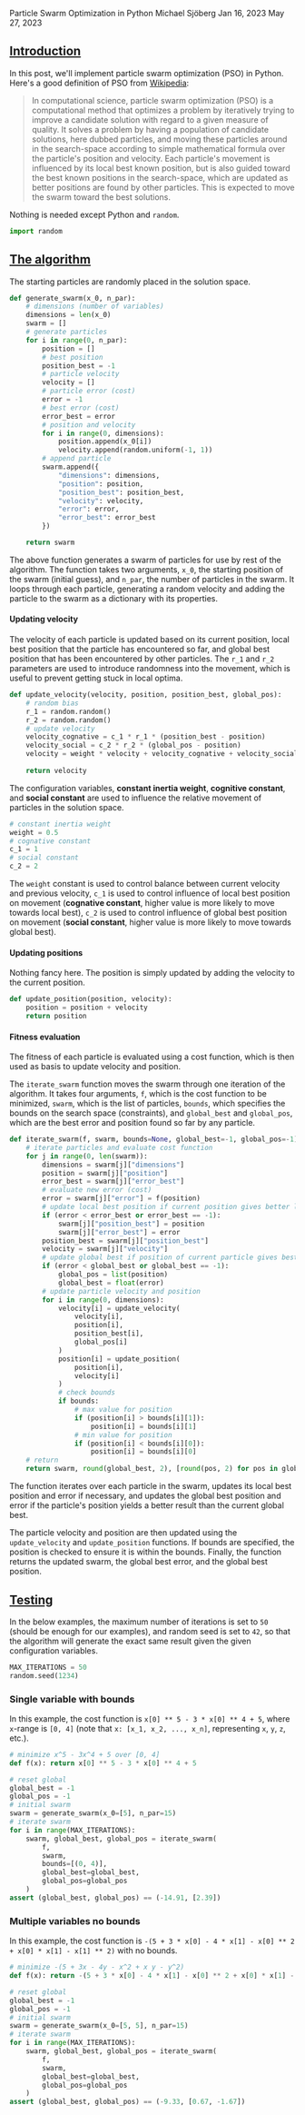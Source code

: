 Particle Swarm Optimization in Python
Michael Sjöberg
Jan 16, 2023
May 27, 2023

## <a name="1" class="anchor"></a> [Introduction](#1)

In this post, we'll implement particle swarm optimization (PSO) in Python. Here's a good definition of PSO from [Wikipedia](https://en.wikipedia.org/wiki/Particle_swarm_optimization):

> In computational science, particle swarm optimization (PSO) is a computational method that optimizes a problem by iteratively trying to improve a candidate solution with regard to a given measure of quality. It solves a problem by having a population of candidate solutions, here dubbed particles, and moving these particles around in the search-space according to simple mathematical formula over the particle's position and velocity. Each particle's movement is influenced by its local best known position, but is also guided toward the best known positions in the search-space, which are updated as better positions are found by other particles. This is expected to move the swarm toward the best solutions.

Nothing is needed except Python and `random`.

```python
import random
```

## <a name="2" class="anchor"></a> [The algorithm](#2)

The starting particles are randomly placed in the solution space.

```python
def generate_swarm(x_0, n_par):
    # dimensions (number of variables)
    dimensions = len(x_0)
    swarm = []
    # generate particles
    for i in range(0, n_par):
        position = []
        # best position
        position_best = -1
        # particle velocity
        velocity = []
        # particle error (cost)
        error = -1
        # best error (cost)
        error_best = error
        # position and velocity
        for i in range(0, dimensions):
            position.append(x_0[i])
            velocity.append(random.uniform(-1, 1))
        # append particle
        swarm.append({
            "dimensions": dimensions,
            "position": position,
            "position_best": position_best,
            "velocity": velocity,
            "error": error,
            "error_best": error_best
        })

    return swarm
```

The above function generates a swarm of particles for use by rest of the algorithm. The function takes two arguments, `x_0`, the starting position of the swarm (initial guess), and `n_par`, the number of particles in the swarm. It loops through each particle, generating a random velocity and adding the particle to the swarm as a dictionary with its properties.

#### Updating velocity

The velocity of each particle is updated based on its current position, local best position that the particle has encountered so far, and global best position that has been encountered by other particles. The `r_1` and `r_2` parameters are used to introduce randomness into the movement, which is useful to prevent getting stuck in local optima.

```python
def update_velocity(velocity, position, position_best, global_pos):
    # random bias
    r_1 = random.random()
    r_2 = random.random()
    # update velocity
    velocity_cognative = c_1 * r_1 * (position_best - position)
    velocity_social = c_2 * r_2 * (global_pos - position)
    velocity = weight * velocity + velocity_cognative + velocity_social
    
    return velocity
```

The configuration variables, **constant inertia weight**, **cognitive constant**, and **social constant** are used to influence the relative movement of particles in the solution space.

```python
# constant inertia weight
weight = 0.5
# cognative constant
c_1 = 1
# social constant
c_2 = 2
```

The `weight` constant is used to control balance between current velocity and previous velocity, `c_1` is used to control influence of local best position on movement (**cognative constant**, higher value is more likely to move towards local best), `c_2` is used to control influence of global best position on movement (**social constant**, higher value is more likely to move towards global best).

#### Updating positions

Nothing fancy here. The position is simply updated by adding the velocity to the current position.

```python
def update_position(position, velocity):
    position = position + velocity
    return position
```

#### Fitness evaluation

The fitness of each particle is evaluated using a cost function, which is then used as basis to update velocity and position.

The `iterate_swarm` function moves the swarm through one iteration of the algorithm. It takes four arguments, `f`, which is the cost function to be minimized, `swarm`, which is the list of particles, `bounds`, which specifies the bounds on the search space (constraints), and `global_best` and `global_pos`, which are the best error and position found so far by any particle.

```python
def iterate_swarm(f, swarm, bounds=None, global_best=-1, global_pos=-1):
    # iterate particles and evaluate cost function
    for j in range(0, len(swarm)):
        dimensions = swarm[j]["dimensions"]
        position = swarm[j]["position"]
        error_best = swarm[j]["error_best"]
        # evaluate new error (cost)
        error = swarm[j]["error"] = f(position)
        # update local best position if current position gives better local error
        if (error < error_best or error_best == -1):
            swarm[j]["position_best"] = position
            swarm[j]["error_best"] = error
        position_best = swarm[j]["position_best"]
        velocity = swarm[j]["velocity"]
        # update global best if position of current particle gives best global error
        if (error < global_best or global_best == -1):
            global_pos = list(position)
            global_best = float(error)
        # update particle velocity and position
        for i in range(0, dimensions):
            velocity[i] = update_velocity(
                velocity[i],
                position[i],
                position_best[i],
                global_pos[i]
            )
            position[i] = update_position(
                position[i],
                velocity[i]
            )
            # check bounds
            if bounds:
                # max value for position
                if (position[i] > bounds[i][1]):
                    position[i] = bounds[i][1]
                # min value for position
                if (position[i] < bounds[i][0]):
                    position[i] = bounds[i][0]
    # return
    return swarm, round(global_best, 2), [round(pos, 2) for pos in global_pos]
```

The function iterates over each particle in the swarm, updates its local best position and error if necessary, and updates the global best position and error if the particle's position yields a better result than the current global best.

The particle velocity and position are then updated using the `update_velocity` and `update_position` functions. If bounds are specified, the position is checked to ensure it is within the bounds. Finally, the function returns the updated swarm, the global best error, and the global best position.

## <a name="3" class="anchor"></a> [Testing](#3)

In the below examples, the maximum number of iterations is set to `50` (should be enough for our examples), and random seed is set to `42`, so that the algorithm will generate the exact same result given the given configuration variables.

```python
MAX_ITERATIONS = 50
random.seed(1234)
```

### Single variable with bounds

In this example, the cost function is `x[0] ** 5 - 3 * x[0] ** 4 + 5`, where `x`-range is `[0, 4]` (note that `x: [x_1, x_2, ..., x_n]`, representing `x`, `y`, `z`, etc.).

```python
# minimize x^5 - 3x^4 + 5 over [0, 4]
def f(x): return x[0] ** 5 - 3 * x[0] ** 4 + 5
```

```python
# reset global
global_best = -1
global_pos = -1
# initial swarm
swarm = generate_swarm(x_0=[5], n_par=15)
# iterate swarm
for i in range(MAX_ITERATIONS):
    swarm, global_best, global_pos = iterate_swarm(
        f,
        swarm,
        bounds=[(0, 4)],
        global_best=global_best,
        global_pos=global_pos
    )
assert (global_best, global_pos) == (-14.91, [2.39])
```

### Multiple variables no bounds

In this example, the cost function is `-(5 + 3 * x[0] - 4 * x[1] - x[0] ** 2 + x[0] * x[1] - x[1] ** 2)` with no bounds.

```python
# minimize -(5 + 3x - 4y - x^2 + x y - y^2)
def f(x): return -(5 + 3 * x[0] - 4 * x[1] - x[0] ** 2 + x[0] * x[1] - x[1] ** 2)
```

```python
# reset global
global_best = -1
global_pos = -1
# initial swarm
swarm = generate_swarm(x_0=[5, 5], n_par=15)
# iterate swarm
for i in range(MAX_ITERATIONS):
    swarm, global_best, global_pos = iterate_swarm(
        f,
        swarm,
        global_best=global_best,
        global_pos=global_pos
    )
assert (global_best, global_pos) == (-9.33, [0.67, -1.67])
```

